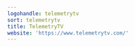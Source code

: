 ```yaml
---
logohandle: telemetrytv
sort: telemetrytv
title: TelemetryTV
website: 'https://www.telemetrytv.com/'
---
```

